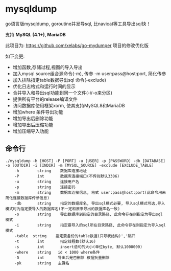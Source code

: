 # mysqldump

go语言版mysqldump, goroutine并发导sql, 比navicat等工具导出sql快！

支持 **MySQL (4.1+), MariaDB**

此项目为: https://github.com/xelabs/go-mydumper 项目的修改优化版

如下变更:
- 增加函数,存储过程,视图的导入导出
- 加入mysql source组合源命令(-m), 传参 -m user:pass@host:port, 简化传参
- 加入排除指定table数据导出sql 命令(-exclude)
- 优化日志格式和运行时间的显示
- 合并导入和导出sql功能到同一个文件(-i/-o来分区)
- 提供所有平台的release编译文件
- 访问数据库使用框架xorm, 使其支持MySQL8和MariaDB
- 增加where 条件导出功能
- 增加导出后删除功能
- 增加导出后压缩功能
- 增加压缩导入功能

## 命令行
```
./mysqldump -h [HOST] -P [PORT] -u [USER] -p [PASSWORD] -db [DATABASE] -o [OUTDIR] -i [INDIR] -m [MYSQL_SOURCE] -exclude [EXCLUDE_TABLE]
    -h        string    数据库连接地址
    -P        int       数据库连接端口(不传则默认3306)
    -u        string    连接用户名
    -p        string    连接密码
    -m        string    数据库连接信息, 格式 user:pass@host:port(此命令用来简化连接数据库传参信息)
    -db       string    指定的数据库名, 导出sql模式必要, 导入sql模式可选,导入模式时为指定要导入的数据库名(不一定和原来导出的数据库名一致)
    -o        string    导出数据库到指定的目录路径, 此命令存在则指定为导出sql模式
    -i        string    指定要导入的sql所在目录路径, 此命令存在则指定为导入sql模式
    -table  string    指定要备份的table数据(只导表结构)','隔开
    -t        int       指定线程数(默认16)
    -s        int       insert语句的大小(单位byte, 默认1000000)
    -where    string   id < 1000 where条件
    -D        int      导出后是否删除 根据批量删除
    -pk       string   主键名
```